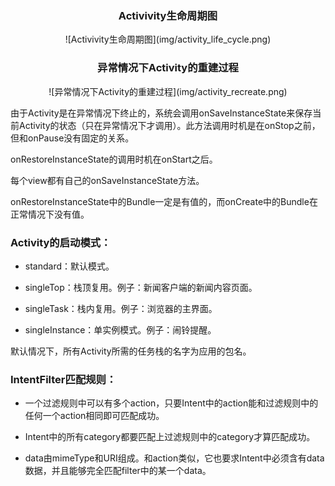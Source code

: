 ### <center>Activivity生命周期图</center>

<center>![Activivity生命周期图](img/activity_life_cycle.png)</center>

### <center>异常情况下Activity的重建过程</center>

<center>![异常情况下Activity的重建过程](img/activity_recreate.png)</center>

由于Activity是在异常情况下终止的，系统会调用onSaveInstanceState来保存当前Activity的状态（只在异常情况下才调用）。此方法调用时机是在onStop之前，但和onPause没有固定的关系。

onRestoreInstanceState的调用时机在onStart之后。

每个view都有自己的onSaveInstanceState方法。

onRestoreInstanceState中的Bundle一定是有值的，而onCreate中的Bundle在正常情况下没有值。

### Activity的启动模式：

- standard：默认模式。

- singleTop：栈顶复用。例子：新闻客户端的新闻内容页面。

- singleTask：栈内复用。例子：浏览器的主界面。

- singleInstance：单实例模式。例子：闹铃提醒。

默认情况下，所有Activity所需的任务栈的名字为应用的包名。

### IntentFilter匹配规则：
- 一个过滤规则中可以有多个action，只要Intent中的action能和过滤规则中的任何一个action相同即可匹配成功。

- Intent中的所有category都要匹配上过滤规则中的category才算匹配成功。

- data由mimeType和URI组成。和action类似，它也要求Intent中必须含有data数据，并且能够完全匹配filter中的某一个data。


